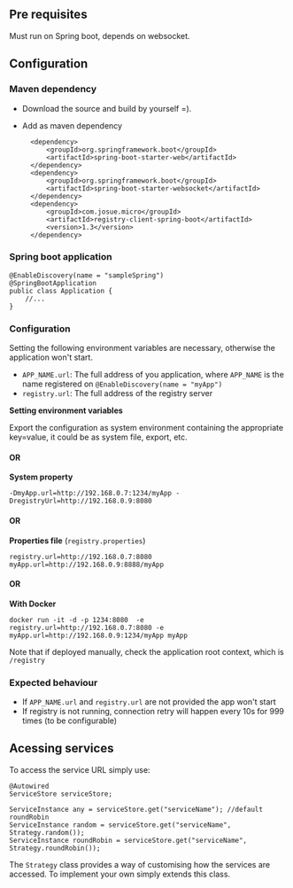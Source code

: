 ## Pre requisites
Must run on Spring boot, depends on websocket.

## Configuration

### Maven dependency
- Download the source and build by yourself =).
- Add as maven dependency

        <dependency>
            <groupId>org.springframework.boot</groupId>
            <artifactId>spring-boot-starter-web</artifactId>
        </dependency>
        <dependency>
            <groupId>org.springframework.boot</groupId>
            <artifactId>spring-boot-starter-websocket</artifactId>
        </dependency>
        <dependency>
            <groupId>com.josue.micro</groupId>
            <artifactId>registry-client-spring-boot</artifactId>
            <version>1.3</version>
        </dependency>

### Spring boot application

    @EnableDiscovery(name = "sampleSpring")
    @SpringBootApplication
    public class Application {
        //...
    }

### Configuration
Setting the following environment variables are necessary, otherwise the application won't start.

- `APP_NAME.url`: The full address of you application, where `APP_NAME` is the name registered on `@EnableDiscovery(name = "myApp")`
- `registry.url`: The full address of the registry server


**Setting environment variables**

Export the configuration as system environment containing the appropriate key=value, it could be as system file, export, etc.


#### OR

**System property**

    -DmyApp.url=http://192.168.0.7:1234/myApp -DregistryUrl=http://192.168.0.9:8080

#### OR

**Properties file** (`registry.properties`)

    registry.url=http://192.168.0.7:8080
    myApp.url=http://192.168.0.9:8888/myApp

#### OR

**With Docker**

    docker run -it -d -p 1234:8080  -e registry.url=http://192.168.0.7:8080 -e myApp.url=http://192.168.0.9:1234/myApp myApp


Note that if deployed manually, check the application root context, which is `/registry`

### Expected behaviour
- If `APP_NAME.url` and `registry.url` are not provided the app won't start
- If registry is not running, connection retry will happen every 10s for 999 times (to be configurable)

## Acessing services
To access the service URL simply use:
   
    @Autowired
    ServiceStore serviceStore;
    
    ServiceInstance any = serviceStore.get("serviceName"); //default roundRobin
    ServiceInstance random = serviceStore.get("serviceName", Strategy.random());
    ServiceInstance roundRobin = serviceStore.get("serviceName", Strategy.roundRobin());
    
The `Strategy` class provides a way of customising how the services are accessed. To implement your own simply extends this class.